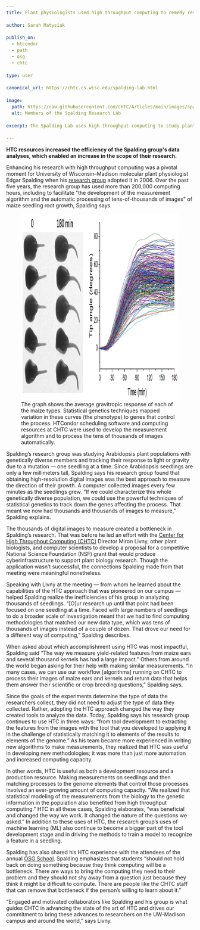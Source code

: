 ```yaml
---
title: Plant physiologists used high throughput computing to remedy research “bottleneck”

author: Sarah Matysiak

publish_on:
  - htcondor
  - path
  - osg
  - chtc
  
type: user

canonical_url: https://chtc.cs.wisc.edu/spalding-lab.html

image:
  path: https://raw.githubusercontent.com/CHTC/Articles/main/images/spaldinglab.jpg
  alt: Members of the Spalding Research Lab
  
excerpt: The Spalding Lab uses high throughput computing to study plant physiology.

---
```


**HTC resources increased the efficiency of the Spalding group's data analyses, which  enabled an increase in the scope of their research.**

  

Enhancing his research with high throughput computing was a pivotal moment for University of Wisconsin–Madison molecular plant physiologist Edgar Spalding when his
[research group](https://spalding.botany.wisc.edu/) adopted it in 2006. Over the past five years, the research group has used more than 200,000 computing hours, including to facilitate "the development of the measurement algorithm and the automatic processing of tens-of-thousands of images" of maize seedling root growth, Spalding says.

<figure class="figure float-end" style="margin-center: 1em">
  <img src='https://raw.githubusercontent.com/CHTC/Articles/main/images/maizespalding.jpg' height="500" width="1033" class="figure-img img-fluid rounded" alt="A graph of the average gravitropic response of each of the maize types">
  <figcaption class="figure-caption">The graph shows the average gravitropic response of each of the maize types. Statistical genetics techniques mapped variation in these curves (the phenotype) to genes that control the process. HTCondor scheduling software and computing resources at CHTC were used to develop the measurement algorithm and to process the tens of thousands of images automatically.<br/></figcaption>
</figure>


Spalding’s research group was studying Arabidopsis plant populations with genetically diverse members and tracking their response to light or gravity due to a mutation — one seedling at a time. Since Arabidopsis seedlings are only a few millimeters tall, Spalding says his research group found that obtaining high-resolution digital images was the best approach to measure the direction of their growth. A computer collected images every few minutes as the seedlings grew. “If we could characterize this whole genetically diverse population, we could use the powerful techniques of statistical genetics to track down the genes affecting the process. That meant we now had thousands and thousands of images to measure,” Spalding explains.
  

The thousands of digital images to measure created a bottleneck in Spalding’s research. That was before he led an effort with the [Center for High Throughput Computing (CHTC)](https://chtc.cs.wisc.edu/) Director Miron Livny, other plant biologists, and computer scientists to develop a proposal for a competitive National Science Foundation (NSF) grant that would produce cyberinfrastructure to support plant biology research. Though the application wasn’t successful, the connections Spalding made from that meeting were meaningful nonetheless.

  

Speaking with Livny at the meeting — from whom he learned about the capabilities of the HTC approach that was pioneered on our campus — helped Spalding realize the inefficiencies of his group in analyzing thousands of seedlings. “[O]ur research up until that point had been focused on one seedling at a time. Faced with large numbers of seedlings to do a broader scale of investigation meant that we had to find computing methodologies that matched our new data type, which was tens of thousands of images instead of a couple of dozen. That drove our need for a different way of computing,” Spalding describes.

  

When asked about which accomplishment using HTC was most impactful, Spalding said “The way we measure yield-related features from maize ears and several thousand kernels has had a large impact.” Others from around the world began asking for their help with making similar measurements. “In many cases, we can use our workflow [algorithms] running on CHTC to process their images of maize ears and kernels and return data that helps them answer their scientific or crop breeding questions,” Spalding says.
  

Since the goals of the experiments determine the type of data the researchers collect, they did not need to adjust the type of data they collected. Rather, adopting the HTC approach changed the way they created tools to analyze the data. Today, Spalding says his research group continues to use HTC in three ways: “from tool development to extracting the features from the images with the tool that you developed to applying it in the challenge of statistically matching it to elements of the results to elements of the genome.” As his team became more experienced in writing new algorithms to make measurements, they realized that HTC was useful in developing new methodologies; it was more than just more automation and increased computing capacity.

  

In other words, HTC is useful as both a development resource and a production resource. Making measurements on seedlings and then matching processes to the genome elements that control those processes involved an ever-growing amount of computing capacity. “We realized that statistical modeling of the measurements from the biology to the genetic information in the population also benefited from high throughput computing.” HTC in all these cases, Spalding elaborates, “was beneficial and changed the way we work. It changed the nature of the questions we asked.” In addition to these uses of HTC, the research group’s uses of machine learning (ML) also continue to become a bigger part of the tool development stage and in driving the methods to train a model to recognize a feature in a seedling.
  

Spalding has also shared his HTC experience with the attendees of the annual [OSG School](https://osg-htc.org/user-school-2023/). Spalding emphasizes that students “should not hold back on doing something because they think computing will be a bottleneck. There are ways to bring the computing they need to their problem and they should not shy away from a question just because they think it might be difficult to compute. There are people like the CHTC staff that can remove that bottleneck if the person’s willing to learn about it.”

“Engaged and motivated collaborators like Spalding and his group is what guides CHTC in advancing the state of the art of HTC and drives our commitment to bring these advances to researchers on the UW-Madison campus and around the world,” says Livny.


